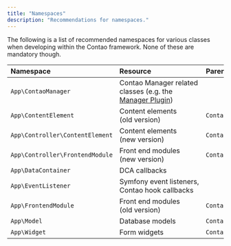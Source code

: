 ```yaml
---
title: "Namespaces"
description: "Recommendations for namespaces."
---
```



The following is a list of recommended namespaces for various classes when
developing within the Contao framework. None of these are mandatory though.

| Namespace                       | Resource                                                                | Parent class                                                                   |
|:--------------------------------|:------------------------------------------------------------------------|:-------------------------------------------------------------------------------|
| `App\ContaoManager `            | Contao&nbsp;Manager related classes (e.g. the [Manager&nbsp;Plugin][1]) |                                                                                |
| `App\ContentElement `           | Content&nbsp;elements (old&nbsp;version)                                | `Contao\ContentElement`                                                        |
| `App\Controller\ContentElement` | Content elements (new&nbsp;version)                                     | `Contao\CoreBundle\Controller\ContentElement\AbstractContentElementController` |
| `App\Controller\FrontendModule` | Front end modules (new&nbsp;version)                                    | `Contao\CoreBundle\Controller\FrontendModule\AbstractFrontendModuleController` |
| `App\DataContainer`             | DCA callbacks                                                           |                                                                                |
| `App\EventListener`             | Symfony&nbsp;event&nbsp;listeners, Contao&nbsp;hook&nbsp;callbacks      |                                                                                |
| `App\FrontendModule`            | Front end modules (old&nbsp;version)                                    | `Contao\Module`                                                                |
| `App\Model`                     | Database models                                                         | `Contao\Model`                                                                 |
| `App\Widget`                    | Form widgets                                                            | `Contao\Widget`                                                                |

[1]: ../../documentation/managed-edition/manager-plugin/
